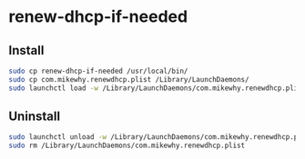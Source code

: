 # renew-dhcp-if-needed

## Install

```bash
sudo cp renew-dhcp-if-needed /usr/local/bin/
sudo cp com.mikewhy.renewdhcp.plist /Library/LaunchDaemons/
sudo launchctl load -w /Library/LaunchDaemons/com.mikewhy.renewdhcp.plist
```

## Uninstall

```bash
sudo launchctl unload -w /Library/LaunchDaemons/com.mikewhy.renewdhcp.plist
sudo rm /Library/LaunchDaemons/com.mikewhy.renewdhcp.plist
```
